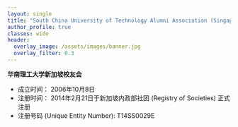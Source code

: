 ```yaml
---
layout: single
title: "South China University of Technology Alumni Association (Singapore)"
author_profile: true
classes: wide
header:
  overlay_image: /assets/images/banner.jpg
  overlay_filter: 0.3
---
```


**华南理工大学新加坡校友会**

- 成立时间： 2006年10月8日
- 注册时间： 2014年2月21日于新加坡内政部社团 (Registry of Societies) 正式注册
- 注册号码 (Unique Entity Number): T14SS0029E

